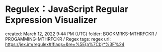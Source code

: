 # Regulex：JavaScript Regular Expression Visualizer

created: March 12, 2022 9:44 PM (UTC)
folder: BOOKMRKS-MTHRFCKR / PROGAMMING-MTHRFCKR / Regex
tags: regex
url: https://jex.im/regulex#!flags=&re=%5E(a%7Cb)*%3F%24